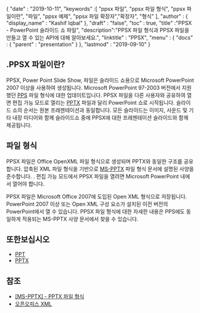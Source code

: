 {
  "date" : "2019-10-11",
  "keywords" :[ "ppsx 파일", "ppsx 파일 형식", "ppsx 파일이란", "파일", "ppsx 예제", "ppsx 파일 확장자","확장자", "형식" ],
  "author" : {
    "display_name" : "Kashif Iqbal"
},
  "draft" : "false",
  "toc" : true,
  "title" :"PPSX - PowerPoint 슬라이드 쇼 파일",
  "description":"PPSX 파일 형식과 PPSX 파일을 만들고 열 수 있는 API에 대해 알아보세요.",
  "linktitle" : "PPSX",
  "menu" : {
    "docs" : {
      "parent" : "presentation"
}
},
  "lastmod" : "2019-09-10"
}

## .PPSX 파일이란?

PPSX, Power Point Slide Show, 파일은 슬라이드 쇼용으로 Microsoft PowerPoint 2007 이상을 사용하여 생성됩니다. Microsoft PowerPoint 97-2003 버전에서 지원했던 [PPS](/ko/presentation/pps/) 파일 형식에 대한 업데이트입니다. PPSX 파일을 다른 사용자와 공유하여 열면 편집 가능 모드로 열리는 [PPTX](/ko/presentation/pptx/) 파일과 달리 PowerPoint 쇼로 시작됩니다. 슬라이드 쇼의 순서는 원본 프레젠테이션과 동일합니다. 모든 슬라이드는 이미지, 사운드 및 기타 내장 미디어와 함께 슬라이드쇼 중에 PPSX에 대한 프레젠테이션 슬라이드와 함께 제공됩니다.

## 파일 형식 ##

PPSX 파일은 Office OpenXML 파일 형식으로 생성되며 PPTX와 동일한 구조를 공유합니다. 압축된 XML 파일 형식을 기반으로 [MS-PPTX](https://msdn.microsoft.com/en-us/library/dd926741(v#office.12).aspx) 파일 형식 문서에 설명된 사양을 준수합니다. . 편집 가능 모드에서 PPSX 파일을 열려면 Microsoft PowerPoint 내에서 열어야 합니다.

PPSX 파일은 Microsoft Office 2007에 도입된 Open XML 형식으로 저장됩니다. PowerPoint 2007 이상 또는 Open XML 구성 요소가 설치된 이전 버전의 PowerPoint에서 열 수 있습니다. PPSX 파일 형식에 대한 자세한 내용은 PPS에도 동일하게 적용되는 MS-PPTX 사양 문서에서 찾을 수 있습니다.

## 또한보십시오 ##

* [PPT](/ko/presentation/ppt/)
* [PPTX](/ko/presentation/pptx/)

## 참조 ##

* [[MS-PPTX] - PPTX 파일 형식](https://msdn.microsoft.com/en-us/library/dd926741(v#office.12).aspx)
* [오픈오피스 XML](http://officeopenxml.com/anatomyofOOXML-pptx.php)

